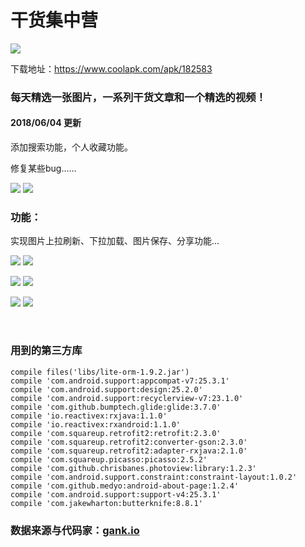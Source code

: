 # 干货集中营

![](https://github.com/Ian0903/meizitu/blob/master/Screenshots/Logo.png)

下载地址：https://www.coolapk.com/apk/182583

### 每天精选一张图片，一系列干货文章和一个精选的视频！

#### 2018/06/04 更新

  添加搜索功能，个人收藏功能。

  修复某些bug......

![](https://github.com/Ian0903/meizitu/blob/master/Screenshots/10.jpg)
![](https://github.com/Ian0903/meizitu/blob/master/Screenshots/11.jpg)

### 功能：

  实现图片上拉刷新、下拉加载、图片保存、分享功能...
  
  ![](https://github.com/Ian0903/meizitu/blob/master/Screenshots/5.jpg)
  ![](https://github.com/Ian0903/meizitu/blob/master/Screenshots/7.jpg)
  
  
  ![](https://github.com/Ian0903/meizitu/blob/master/Screenshots/4.jpg)
  ![](https://github.com/Ian0903/meizitu/blob/master/Screenshots/3.jpg)
  
  ![](https://github.com/Ian0903/meizitu/blob/master/Screenshots/2.jpg)
  ![](https://github.com/Ian0903/meizitu/blob/master/Screenshots/1.jpg)
  
  

### 用到的第三方库

    compile files('libs/lite-orm-1.9.2.jar')
    compile 'com.android.support:appcompat-v7:25.3.1'
    compile 'com.android.support:design:25.2.0'
    compile 'com.android.support:recyclerview-v7:23.1.0'
    compile 'com.github.bumptech.glide:glide:3.7.0'
    compile 'io.reactivex:rxjava:1.1.0'
    compile 'io.reactivex:rxandroid:1.1.0'
    compile 'com.squareup.retrofit2:retrofit:2.3.0'
    compile 'com.squareup.retrofit2:converter-gson:2.3.0'
    compile 'com.squareup.retrofit2:adapter-rxjava:2.1.0'
    compile 'com.squareup.picasso:picasso:2.5.2'
    compile 'com.github.chrisbanes.photoview:library:1.2.3'
    compile 'com.android.support.constraint:constraint-layout:1.0.2'
    compile 'com.github.medyo:android-about-page:1.2.4'
    compile 'com.android.support:support-v4:25.3.1'
    compile 'com.jakewharton:butterknife:8.8.1'
    
### 数据来源与代码家：[gank.io](http://gank.io)
